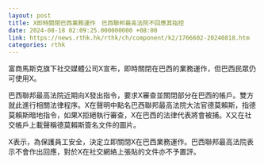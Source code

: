 ```yaml
---
layout: post
title: X即時關閉巴西業務運作　巴西聯邦最高法院不回應其指控
date: 2024-08-18 02:09:25.000000000 +08:00
link: https://news.rthk.hk/rthk/ch/component/k2/1766602-20240818.htm
categories: rthk
---
```


富商馬斯克旗下社交媒體公司X宣布，即時關閉在巴西的業務運作，但巴西民眾仍可使用X。

巴西聯邦最高法院近期向X發出指令，要求X審查並關閉部分在巴西的帳戶。雙方就此進行相關法律程序。X在聲明中點名巴西聯邦最高法院大法官德莫賴斯，指德莫賴斯暗地指令，如果X拒絕執行審查，X在巴西的法律代表將會被捕。X又在社交帳戶上載聲稱德莫賴斯簽名文件的圖片。

X表示，為保護員工安全，決定立即關閉X在巴西業務運作。巴西聯邦最高法院表示不會作出回應，對於X在社交網絡上張貼的文件亦不予置評。

